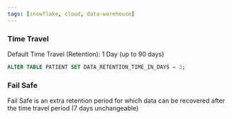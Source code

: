 ```yaml
---
tags: [snowflake, cloud, data-warehouse]
---
```


### Time Travel

Default Time Travel (Retention): 1 Day (up to 90 days)

````sql
ALTER TABLE PATIENT SET DATA_RETENTION_TIME_IN_DAYS = 3;
````

### Fail Safe

Fail Safe is an extra retention period for which data can be recovered after the time travel period (7 days unchangeable)
